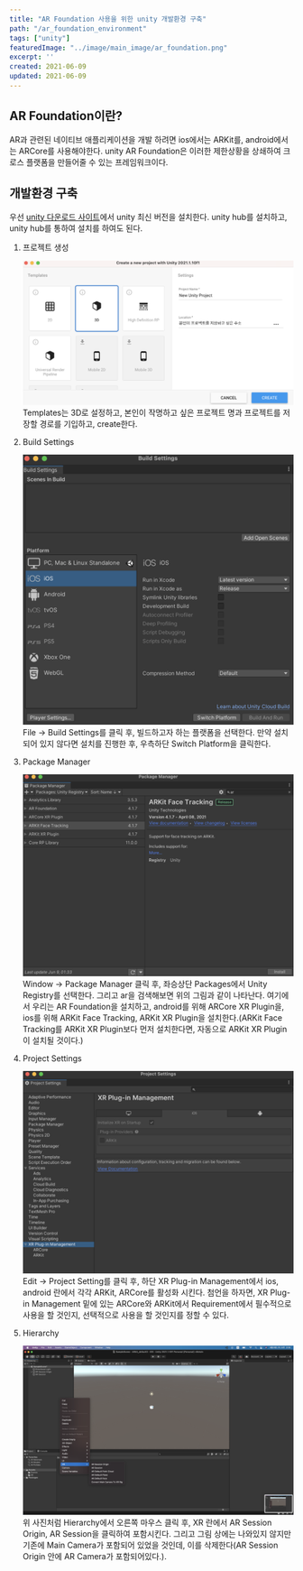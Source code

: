 ```yaml
---
title: "AR Foundation 사용을 위한 unity 개발환경 구축"
path: "/ar_foundation_environment"
tags: ["unity"]
featuredImage: "../image/main_image/ar_foundation.png"
excerpt: ''
created: 2021-06-09
updated: 2021-06-09
---
```


## AR Foundation이란?

AR과 관련된 네이티브 애플리케이션을 개발 하려면 ios에서는 ARKit를, android에서는 ARCore를 사용해야한다. unity AR Foundation은 이러한 제한상황을 상쇄하여 크로스 플랫폼을 만들어줄 수 있는 프레임워크이다.

## 개발환경 구축

우선 [unity 다운로드 사이트](https://unity3d.com/kr/get-unity/download)에서 unity 최신 버전을 설치한다. unity hub를 설치하고, unity hub를 통하여 설치를 하여도 된다.

1. 프로젝트 생성

    ![프로젝트 생성](../image/ar_foundation_environment/1.png)
    Templates는 3D로 설정하고, 본인이 작명하고 싶은 프로젝트 명과 프로젝트를 저장할 경로를 기입하고, create한다.

2. Build Settings

    ![build setting](../image/ar_foundation_environment/2.png)
    File -> Build Settings를 클릭 후, 빌드하고자 하는 플랫폼을 선택한다. 만약 설치되어 있지 않다면 설치를 진행한 후, 우측하단 Switch Platform을 클릭한다.

3. Package Manager

    ![package manager](../image/ar_foundation_environment/dd.png)
    Window -> Package Manager 클릭 후, 좌승상단 Packages에서 Unity Registry를 선택한다. 그리고 ar을 검색해보면 위의 그림과 같이 나타난다. 여기에서 우리는 AR Foundation을 설치하고, android를 위해 ARCore XR Plugin을, ios를 위해 ARKit Face Tracking, ARKit XR Plugin을 설치한다.(ARKit Face Tracking를 ARKit XR Plugin보다 먼저 설치한다면, 자동으로 ARKit XR Plugin이 설치될 것이다.)

4. Project Settings

    ![project setting](../image/ar_foundation_environment/4.png)
    Edit -> Project Setting를 클릭 후, 하단 XR Plug-in Management에서 ios, android 란에서 각각 ARKit, ARCore를 활성화 시킨다. 첨언을 하자면, XR Plug-in Management 밑에 있는 ARCore와 ARKit에서 Requirement에서 필수적으로 사용을 할 것인지, 선택적으로 사용을 할 것인지를 정할 수 있다.

    

5. Hierarchy

    ![Hierarchy](../image/ar_foundation_environment/hierarchy.png)
    위 사진처럼 Hierarchy에서 오른쪽 마우스 클릭 후, XR 란에서 AR Session Origin, AR Session을 클릭하여 포함시킨다. 그리고 그림 상에는 나와있지 않지만 기존에 Main Camera가 포함되어 있었을 것인데, 이를 삭제한다(AR Session Origin 안에 AR Camera가 포함되어있다.).
